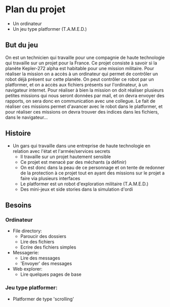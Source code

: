 # Plan du projet
* Un ordinateur
* Un jeu type platformer (T.A.M.E.D.)


## But du jeu
On est un technicien qui travaille pour une compagnie de haute technologie qui travaille sur un projet pour la France. Ce projet consiste à savoir si la planète Kepler-272 alpha est habitable pour une mission militaire. Pour réaliser la mission on a accès à un ordinateur qui permet de contrôler un robot déjà présent sur cette planète. On peut contrôler ce robot par un platformer, et on a accès aux fichiers présents sur l'ordinateur, à un navigateur internet. Pour réaliser à bien la mission on doit réaliser plusieurs petites missions qui nous seront données par mail, et on devra envoyer des rapports, on sera donc en communication avec une collegue. Le fait de réaliser ces missions permet d'avancer avec le robot dans le platformer, et pour réaliser ces missions on devra trouver des indices dans les fichiers, dans le navigateur...

## Histoire
* Un gars qui travaille dans une entreprise de haute technologie en relation avec l'état et l'armée/services secrets
  * Il travaille sur un projet hautement sensible
  * Ce projet est menacé par des méchants (a définir)
  * On est donc dans la peau de ce personnage et on tente de redonner de la protection à ce projet tout en ayant des missions sur le projet a faire via plusieurs interfaces
  * Le platformer est un robot d'exploration militaire (T.A.M.E.D.)
  * Des mini-jeux et side stories dans la simulation d'ordi

## Besoins
### Ordinateur
- File directory:
  - Paroucir des dossiers
  - Lire des fichiers
  - Ecrire des fichiers simples
- Messagerie:
  - Lire des messages
  - 'Envoyer' des messages
- Web explorer:
  - Lire quelques pages de base

### Jeu type platformer:
- Platformer de type 'scrolling'
